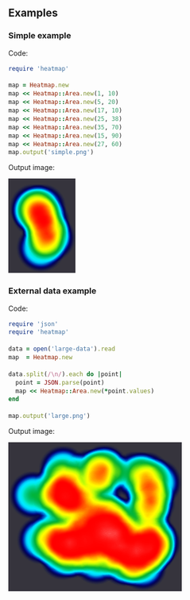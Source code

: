 ## Examples

### Simple example

Code: 

```ruby
require 'heatmap'

map = Heatmap.new
map << Heatmap::Area.new(1, 10)
map << Heatmap::Area.new(5, 20)
map << Heatmap::Area.new(17, 10)
map << Heatmap::Area.new(25, 38)
map << Heatmap::Area.new(35, 70)
map << Heatmap::Area.new(15, 90)
map << Heatmap::Area.new(27, 60)
map.output('simple.png')
```

Output image:

![Simple](simple.png)

### External data example

Code:

```ruby
require 'json'
require 'heatmap'

data = open('large-data').read
map  = Heatmap.new

data.split(/\n/).each do |point|
  point = JSON.parse(point)
  map << Heatmap::Area.new(*point.values)
end

map.output('large.png')
```

Output image:

![Simple](large.png)